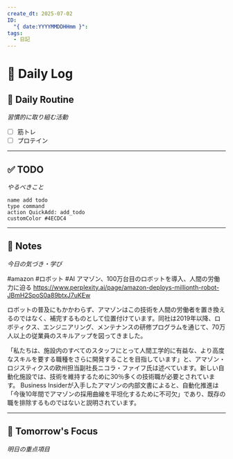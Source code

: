 ```yaml
---
create_dt: 2025-07-02
ID:
  "{ date:YYYYMMDDHHmm }": 
tags:
  - 日記
---
```


# 📅 Daily Log

## 💪 Daily Routine
*習慣的に取り組む活動*

- [ ] 筋トレ
- [ ] プロテイン

---

## ✅ TODO
*やるべきこと*

```button
name add todo
type command
action QuickAdd: add_todo
customColor #4ECDC4
```

---

## 📝 Notes
*今日の気づき・学び*

#amazon #ロボット #AI 
 アマゾン、100万台目のロボットを導入、人間の労働力に迫る
https://www.perplexity.ai/page/amazon-deploys-millionth-robot-JBmH2SpoS0a89btxJ7uKEw

ロボットの普及にもかかわらず、アマゾンはこの技術を人間の労働者を置き換えるのではなく、補完するものとして位置付けています。同社は2019年以降、ロボティクス、エンジニアリング、メンテナンスの研修プログラムを通じて、70万人以上の従業員のスキルアップを図ってきました[](https://www.aboutamazon.com/news/operations/amazon-million-robots-ai-foundation-model)[](https://www.techradar.com/pro/amazon-now-has-a-million-robots-on-its-floors-and-theyre-now-close-to-outnumbering-human-workers)。

「私たちは、施設内のすべてのスタッフにとって人間工学的に有益な、より高度なスキルを要する職種をさらに開発することを目指しています」と、アマゾン・ロジスティクスの欧州担当副社長ニコラ・ファイフ氏は述べています[](https://www.supplychaindive.com/news/amazon-warehouse-fulfillment-robots-growth/747707/)。新しい自動化施設では、技術を維持するために30％多くの技術職が必要とされています[](https://www.techradar.com/pro/amazon-now-has-a-million-robots-on-its-floors-and-theyre-now-close-to-outnumbering-human-workers)。
Business Insiderが入手したアマゾンの内部文書によると、自動化推進は「今後10年間でアマゾンの採用曲線を平坦化するために不可欠」であり、既存の職を排除するものではないと説明されています[](https://www.businessinsider.com/amazon-warehouse-robots-flatten-hiring-curve-2025-5)。


---

## 🎯 Tomorrow's Focus
*明日の重点項目*
